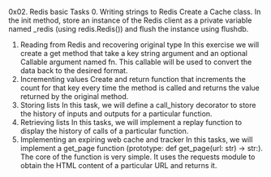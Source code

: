 0x02. Redis basic
Tasks
0. Writing strings to Redis
Create a Cache class. In the init method, store an instance of the Redis client as a private variable named _redis (using redis.Redis()) and flush the instance using flushdb.
1. Reading from Redis and recovering original type
In this exercise we will create a get method that take a key string argument and an optional Callable argument named fn. This callable will be used to convert the data back to the desired format.
2. Incrementing values
Create and return function that increments the count for that key every time the method is called and returns the value returned by the original method.
3. Storing lists
In this task, we will define a call_history decorator to store the history of inputs and outputs for a particular function.
4. Retrieving lists
In this tasks, we will implement a replay function to display the history of calls of a particular function.
5. Implementing an expiring web cache and tracker
In this tasks, we will implement a get_page function (prototype: def get_page(url: str) -> str:). The core of the function is very simple. It uses the requests module to obtain the HTML content of a particular URL and returns it.
